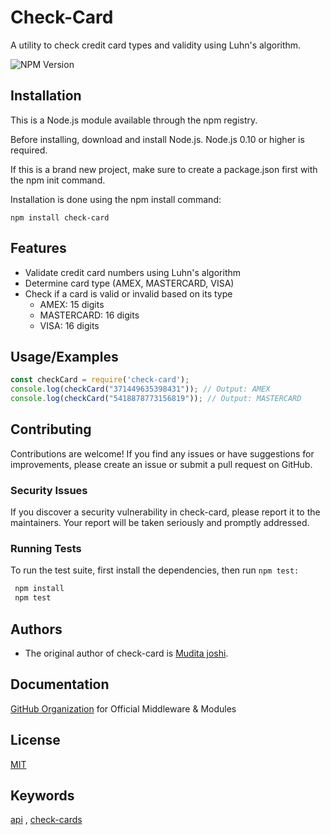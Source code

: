 ﻿
# Check-Card

A utility to check credit card types and validity using Luhn's algorithm.

![NPM Version](https://img.shields.io/npm/v/check-card.svg)
## Installation

This is a Node.js module available through the npm registry.

Before installing, download and install Node.js. Node.js 0.10 or higher is required.

If this is a brand new project, make sure to create a package.json first with the npm init command.

Installation is done using the npm install command:

`npm install check-card`
    
## Features

- Validate credit card numbers using Luhn's algorithm
- Determine card type (AMEX, MASTERCARD, VISA)
- Check if a card is valid or invalid based on its type
  - AMEX: 15 digits
  - MASTERCARD: 16 digits
  - VISA: 16 digits


## Usage/Examples

```javascript
const checkCard = require('check-card');
console.log(checkCard("371449635398431")); // Output: AMEX
console.log(checkCard("5418878773156819")); // Output: MASTERCARD

```


## Contributing

Contributions are welcome! If you find any issues or have suggestions for improvements, please create an issue or submit a pull request on GitHub.

### Security Issues
If you discover a security vulnerability in check-card, please report it to the maintainers. Your report will be taken seriously and promptly addressed.

### Running Tests
To run the test suite, first install the dependencies, then run `npm test:`

```javascript
 npm install
 npm test
 ```


## Authors

- The original author of check-card is [Mudita joshi](https://github.com/muditajoshi/check-cards.git).

## Documentation

[GitHub Organization](https://github.com/muditajoshi/check-cards.git) for Official Middleware & Modules 
## License

[MIT](https://github.com/muditajoshi/check-cards/blob/main/LICENSE)

## Keywords

[api](https://www.npmjs.com/search?q=keywords:api) , [check-cards](https://www.npmjs.com/search?q=keywords:check-cards)

